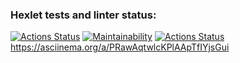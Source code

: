 ### Hexlet tests and linter status:
[![Actions Status](https://github.com/thealeksander/frontend-project-lvl2/workflows/hexlet-check/badge.svg)](https://github.com/thealeksander/frontend-project-lvl2/actions)
[![Maintainability](https://api.codeclimate.com/v1/badges/714f8981510aadc4f66e/maintainability)](https://codeclimate.com/github/thealeksander/frontend-project-lvl2/maintainability)
[![Actions Status](https://github.com/thealeksander/frontend-project-lvl2/workflows/nodejs/badge.svg)](https://github.com/thealeksander/frontend-project-lvl2/actions)
https://asciinema.org/a/PRawAqtwlcKPlAApTfIYjsGui